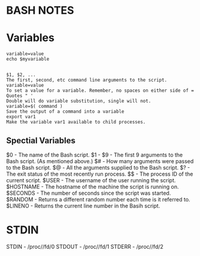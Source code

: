 # BASH NOTES

# Variables
```
variable=value
echo $myvariable


$1, $2, ...
The first, second, etc command line arguments to the script.
variable=value
To set a value for a variable. Remember, no spaces on either side of =
Quotes " '
Double will do variable substitution, single will not.
variable=$( command )
Save the output of a command into a variable
export var1
Make the variable var1 available to child processes.
```

## Spectial Variables

$0 - The name of the Bash script.
$1 - $9 - The first 9 arguments to the Bash script. (As mentioned above.)
$# - How many arguments were passed to the Bash script.
$@ - All the arguments supplied to the Bash script.
$? - The exit status of the most recently run process.
$$ - The process ID of the current script.
$USER - The username of the user running the script.
$HOSTNAME - The hostname of the machine the script is running on.
$SECONDS - The number of seconds since the script was started.
$RANDOM - Returns a different random number each time is it referred to.
$LINENO - Returns the current line number in the Basih script.





# STDIN

STDIN - /proc/<processID>/fd/0
STDOUT - /proc/<processID>/fd/1
STDERR - /proc/<processID>/fd/2









